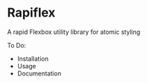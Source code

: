 # Rapiflex
A rapid Flexbox utility library for atomic styling

To Do:
- Installation
- Usage
- Documentation
